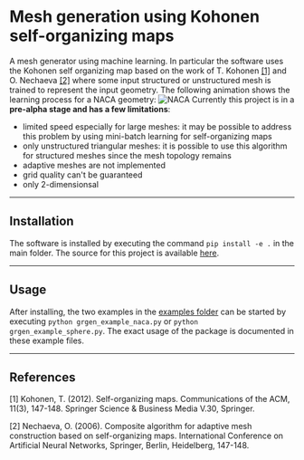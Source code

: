 # Mesh generation using Kohonen self-organizing maps

A mesh generator using machine learning. In particular the software uses the Kohonen self organizing map
based on the work of T. Kohonen [[1]](#1) and O. Nechaeva [[2]](#2) where some input structured or unstructured mesh is trained to represent the input geometry. The following animation shows the learning process for a NACA geometry:
![NACA](https://github.com/dzilles/grgen/raw/main/examples/output/naca.gif)
Currently this project is in a **pre-alpha stage and has a few limitations**:

- limited speed especially for large meshes: it may be possible to address this problem by using mini-batch learning for self-organizing maps
- only unstructured triangular meshes: it is possible to use this algorithm for structured meshes since the mesh topology remains
- adaptive meshes are not implemented
- grid quality can't be guaranteed
- only 2-dimensionsal

----

## Installation

The software is installed by executing the command `pip install -e .` in the main folder.
The source for this project is available [here](src/grgen).

----

## Usage

After installing, the two examples in the [examples folder](examples) can be started by executing 
`python grgen_example_naca.py` or `python grgen_example_sphere.py`.
The exact usage of the package is documented in these example files.

----

## References
<a id="1">[1]</a> 
Kohonen, T. (2012). 
Self-organizing  maps.
Communications of the ACM, 11(3), 147-148.
Springer Science & Business Media V.30, Springer.


<a id="2">[2]</a> 
Nechaeva, O. (2006). 
Composite algorithm for adaptive mesh construction based on self-organizing maps. 
International Conference on Artificial Neural Networks, Springer, Berlin, Heidelberg, 147-148.
